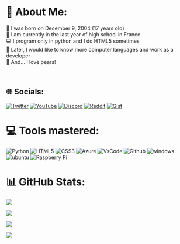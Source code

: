 # 💫 About Me:

🎂 I was born on December 9, 2004 (17 years old)<br>
🎒 I am currently in the last year of high school in France<br>
💻 I program only in python and I do HTML5 sometimes<br>
💭 Later, I would like to know more computer languages ​​and work as a developer<br>
🍐 And... I love pears!<br>


<br>

## 🌐 Socials:

[![Twitter](https://img.shields.io/badge/Twitter-%231DA1F2.svg?logo=Twitter&logoColor=white)](https://twitter.com/robipoire)
[![YouTube](https://img.shields.io/badge/YouTube-%23FF0000.svg?logo=YouTube&logoColor=white)](https://youtube.com/c/robipoire)
[![Discord](https://img.shields.io/badge/Discord-%237289DA.svg?logo=Discord&logoColor=white)](https://discord.com/users/411492505024987148)
[![Reddit](https://img.shields.io/badge/Reddit-%23FF4500.svg?logo=Reddit&logoColor=white)](https://reddit.com/u/robipoire)
[![Gist](https://img.shields.io/badge/Gist-%23121011.svg?logo=GitHub&logoColor=white)](https://gist.github.com/robipoire)

# 💻 Tools mastered:

![Python](https://img.shields.io/badge/python-3670A0?style=for-the-badge&logo=python&logoColor=ffdd54)
![HTML5](https://img.shields.io/badge/html5-%23E34F26.svg?style=for-the-badge&logo=html5&logoColor=white)
![CSS3](https://img.shields.io/badge/css3-%231572B6.svg?style=for-the-badge&logo=css3&logoColor=white)
![Azure](https://img.shields.io/badge/-Azure-0089D6?style=for-the-badge&logo=Microsoft-Azure&logoColor=white)
![VsCode](https://img.shields.io/badge/-VSCode-007ACC?style=for-the-badge&logo=Visual-Studio-Code&logoColor=white)
![Github](https://img.shields.io/badge/-Github-181717?style=for-the-badge&logo=Github&logoColor=white)
![windows](https://img.shields.io/badge/-Windows-0078D6?style=for-the-badge&logo=Windows&logoColor=white)
![ubuntu](https://img.shields.io/badge/-Ubuntu-E95420?style=for-the-badge&logo=Ubuntu&logoColor=white)
![Raspberry Pi](https://img.shields.io/badge/-RaspberryPi-C51A4A?style=for-the-badge&logo=Raspberry-Pi)

# 📊 GitHub Stats:

![](https://github-profile-summary-cards.vercel.app/api/cards/profile-details?username=RobiPoire&theme=github_dark)

![](https://github-readme-stats.vercel.app/api?username=RobiPoire&theme=github_dark&hide_border=true&include_all_commits=true&count_private=true)

![](https://github-readme-stats.vercel.app/api/top-langs/?username=RobiPoire&theme=github_dark&hide_border=true&include_all_commits=true&count_private=true&layout=compact)

![](https://github-profile-summary-cards.vercel.app/api/cards/productive-time?username=RobiPoire&theme=github_dark)
